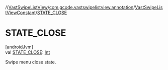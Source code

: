 //[VastSwipeListView](../../../index.md)/[com.gcode.vastswipelistview.annotation](../index.md)/[VastSwipeListViewConstant](index.md)/[STATE_CLOSE](-s-t-a-t-e_-c-l-o-s-e.md)

# STATE_CLOSE

[androidJvm]\
val [STATE_CLOSE](-s-t-a-t-e_-c-l-o-s-e.md): [Int](https://kotlinlang.org/api/latest/jvm/stdlib/kotlin/-int/index.html)

Swipe menu close state.
